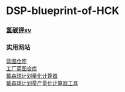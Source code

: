 # DSP-blueprint-of-HCK

### <a href="https://space.bilibili.com/397260674">氢碳钾xv</a><br />

### 实用网站
<a href="https://github.com/DSPBluePrints">蓝图仓库</a><br />
<a href="https://github.com/DSPBluePrints/FactoryBluePrints">工厂蓝图仓库</a><br />
<a href="https://dsp-calc.pro/">戴森球计划量化计算器</a><br />
<a href="https://www.svlik.com/t/dsq/">戴森球计划量产量化计算器工具</a><br />

